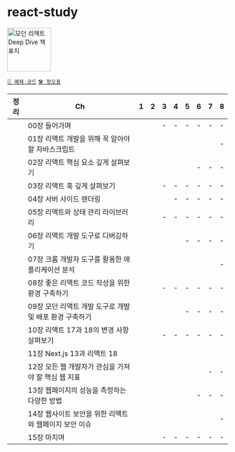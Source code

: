 # react-study

<img width="100" src="https://github.com/publdaze/react-study/assets/78250089/e0458bee-87e8-47e9-ad91-a6ec47902a7b" alt="모던 리액트 Deep Dive 책 표지"/>

[`🗄️ 예제 코드`](https://github.com/wikibook/react-deep-dive-example) [`🛠️ 정오표`](https://wikibook.co.kr/react-deep-dive/#errata)

| 정리 | Ch                                                      |  1  |  2  |  3  |  4  |  5  |  6  |  7  |  8  |
| :--: | ------------------------------------------------------- | :-: | :-: | :-: | :-: | :-: | :-: | :-: | :-: |
| ` `  | 00장 들어가며                                           | ` ` | ` ` |  -  |  -  |  -  |  -  |  -  |  -  |
| ` `  | 01장 리액트 개발을 위해 꼭 알아야 할 자바스크립트       | ` ` | ` ` | ` ` | ` ` | ` ` | ` ` | ` ` |  -  |
| ` `  | 02장 리액트 핵심 요소 깊게 살펴보기                     | ` ` | ` ` | ` ` | ` ` | ` ` |  -  |  -  |  -  |
| ` `  | 03장 리액트 훅 깊게 살펴보기                            | ` ` | ` ` |  -  |  -  |  -  |  -  |  -  |  -  |
| ` `  | 04장 서버 사이드 렌더링                                 | ` ` | ` ` | ` ` |  -  |  -  |  -  |  -  |  -  |
| ` `  | 05장 리액트와 상태 관리 라이브러리                      | ` ` | ` ` |  -  |  -  |  -  |  -  |  -  |  -  |
| ` `  | 06장 리액트 개발 도구로 디버깅하기                      | ` ` | ` ` | ` ` | ` ` |  -  |  -  |  -  |  -  |
| ` `  | 07장 크롬 개발자 도구를 활용한 애플리케이션 분석        | ` ` | ` ` | ` ` | ` ` | ` ` | ` ` | ` ` |  -  |
| ` `  | 08장 좋은 리액트 코드 작성을 위한 환경 구축하기         | ` ` | ` ` |  -  |  -  |  -  |  -  |  -  |  -  |
| ` `  | 09장 모던 리액트 개발 도구로 개발 및 배포 환경 구축하기 | ` ` | ` ` | ` ` | ` ` |  -  |  -  |  -  |  -  |
| ` `  | 10장 리액트 17과 18의 변경 사항 살펴보기                | ` ` | ` ` |  -  |  -  |  -  |  -  |  -  |  -  |
| ` `  | 11장 Next.js 13과 리액트 18                             | ` ` | ` ` | ` ` | ` ` | ` ` | ` ` | ` ` | ` ` |
| ` `  | 12장 모든 웹 개발자가 관심을 가져야 할 핵심 웹 지표     | ` ` | ` ` | ` ` | ` ` | ` ` | ` ` |  -  |  -  |
| ` `  | 13장 웹페이지의 성능을 측정하는 다양한 방법             | ` ` | ` ` | ` ` | ` ` | ` ` |  -  |  -  |  -  |
| ` `  | 14장 웹사이트 보안을 위한 리액트와 웹페이지 보안 이슈   | ` ` | ` ` | ` ` | ` ` | ` ` | ` ` | ` ` |  -  |
| ` `  | 15장 마치며                                             | ` ` | ` ` |  -  |  -  |  -  |  -  |  -  |  -  |
